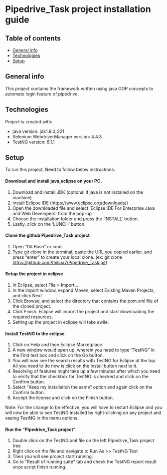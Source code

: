 # Pipedrive_Task project installation guide

## Table of contents
* [General info](#general-info)
* [Technologies](#technologies)
* [Setup](#setup)

## General info
This project contains the framework written using java OOP concepts to automate login feature of pipedrive.
	
## Technologies
Project is created with:
* java version: jdk1.8.0_221
* Selenium WebdriverManager version: 4.4.3
* TestNG version: 6.1.1
	
## Setup
To run this project, Need to follow below instructions:

#### Download and install java,eclipse on your PC.
1. Download and install JDK (optional if java is not installed on the machine) 
2. install Eclipse IDE (https://www.eclipse.org/downloads/)
3. Open the downloaded file and select ‘Eclipse IDE For Enterprise Java and Web Developers’ from the pop-up.
4. Choose the installation folder and press the ‘INSTALL’ button.
5. Lastly, click on the ‘LUNCH’ button.

#### Clone the github Pipedrive_Task project
1. Open “Git Bash” or cmd.
2. Type git clone in the terminal, paste the URL you copied earlier, and press “enter” to create your local clone. (ex: git clone https://github.com/thilina7/Pipedrive_Task.git)

#### Setup the project in eclipse
1. In Eclipse, select File > Import…
2. In the import window, expand Maven, select Existing Maven Projects, and click Next
3. Click Browse, and select the directory that contains the pom.xml file of the cloned project.
4. Click Finish. Eclipse will import the project and start downloading the required resources.
5. Setting up the project in eclipse will take awile.

#### Install TestNG to the eclipse
1. Click on Help and then Eclipse Marketplace.
2. A new window would open up, wherein you need to type “TestNG” in the Find text box and click on the Go button.
3. You will now see the search results with TestNG for Eclipse at the top. All you need to do now is click on the Install button next to it.
4. Resolving of features might take up a few minutes after which you need to verify that the checkbox for TestNG is checked and click on the Confirm button.
5. Select “Keep my installation the same” option and again click on the Confirm button.
6. Accept the license and click on the Finish button.

Note: For the change to be effective, you will have to restart Eclipse and you will now be able to see TestNG installed by right-clicking on any project and seeing TestNG in the menu options.

#### Run the "Pipedrive_Task project"
1. Double click on the TestNG.xml file on the left Pipedrive_Task project tree
2. Right click on the file and navigate to Run As >> TestNG Test
3. Then you will see project start running.
4. Go to "Result of running suite" tab and check the TestNG report result once script finish running.
